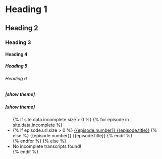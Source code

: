 # Heading 1

## Heading 2

### Heading 3

#### Heading 4

##### Heading 5

###### Heading 6

##### __[show theme]__

##### [show theme]





<div class="table-of-contents">
  <ul>
{% if site.data.incomplete.size > 0 %}
  {% for episode in site.data.incomplete %}
    <li>
    {% if episode.url.size > 0 %}
      <a href="{{episode.url}}">{{episode.number}} {{episode.title}}</a>
    {% else %}
      {{episode.number}} {{episode.title}}
    {% endif %}
    </li>
  {% endfor %}    
{% else %}
    <li>No incomplete transcripts found!</li>
{% endif %}
  </ul>
</div>
